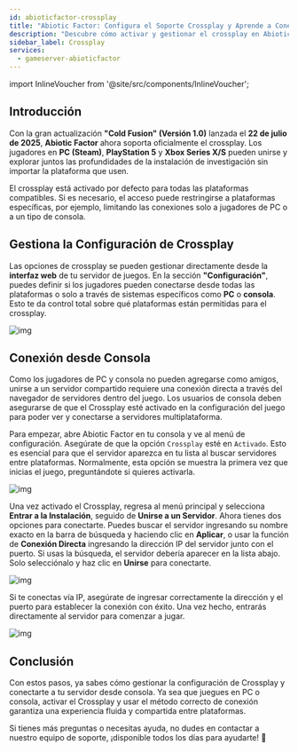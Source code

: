 ```yaml
---
id: abioticfactor-crossplay
title: "Abiotic Factor: Configura el Soporte Crossplay y Aprende a Conectarte desde Consola"
description: "Descubre cómo activar y gestionar el crossplay en Abiotic Factor para un multijugador sin límites entre PC y consolas → Aprende más ahora"
sidebar_label: Crossplay
services:
  - gameserver-abioticfactor
---
```


import InlineVoucher from '@site/src/components/InlineVoucher';

## Introducción

Con la gran actualización **"Cold Fusion" (Versión 1.0)** lanzada el **22 de julio de 2025**, **Abiotic Factor** ahora soporta oficialmente el crossplay. Los jugadores en **PC (Steam)**, **PlayStation 5** y **Xbox Series X/S** pueden unirse y explorar juntos las profundidades de la instalación de investigación sin importar la plataforma que usen.

El crossplay está activado por defecto para todas las plataformas compatibles. Si es necesario, el acceso puede restringirse a plataformas específicas, por ejemplo, limitando las conexiones solo a jugadores de PC o a un tipo de consola.

<InlineVoucher />

## Gestiona la Configuración de Crossplay

Las opciones de crossplay se pueden gestionar directamente desde la **interfaz web** de tu servidor de juegos. En la sección **"Configuración"**, puedes definir si los jugadores pueden conectarse desde todas las plataformas o solo a través de sistemas específicos como **PC** o **consola**. Esto te da control total sobre qué plataformas están permitidas para el crossplay.

![img](https://screensaver01.zap-hosting.com/index.php/s/GbP69ZKBnsQC3J4/preview)

## Conexión desde Consola

Como los jugadores de PC y consola no pueden agregarse como amigos, unirse a un servidor compartido requiere una conexión directa a través del navegador de servidores dentro del juego. Los usuarios de consola deben asegurarse de que el Crossplay esté activado en la configuración del juego para poder ver y conectarse a servidores multiplataforma.

Para empezar, abre Abiotic Factor en tu consola y ve al menú de configuración. Asegúrate de que la opción `Crossplay` esté en `Activado`. Esto es esencial para que el servidor aparezca en tu lista al buscar servidores entre plataformas. Normalmente, esta opción se muestra la primera vez que inicias el juego, preguntándote si quieres activarla.

![img](https://screensaver01.zap-hosting.com/index.php/s/WBZ9bntNTRZ5SRg/preview)

Una vez activado el Crossplay, regresa al menú principal y selecciona **Entrar a la Instalación**, seguido de **Unirse a un Servidor**. Ahora tienes dos opciones para conectarte. Puedes buscar el servidor ingresando su nombre exacto en la barra de búsqueda y haciendo clic en **Aplicar**, o usar la función de **Conexión Directa** ingresando la dirección IP del servidor junto con el puerto. Si usas la búsqueda, el servidor debería aparecer en la lista abajo. Solo selecciónalo y haz clic en **Unirse** para conectarte.

![img](https://screensaver01.zap-hosting.com/index.php/s/GDwMiQbxak3bqgd/preview)

Si te conectas vía IP, asegúrate de ingresar correctamente la dirección y el puerto para establecer la conexión con éxito. Una vez hecho, entrarás directamente al servidor para comenzar a jugar.

![img](https://screensaver01.zap-hosting.com/index.php/s/GEn69G86bEe65zA/preview)

## Conclusión

Con estos pasos, ya sabes cómo gestionar la configuración de Crossplay y conectarte a tu servidor desde consola. Ya sea que juegues en PC o consola, activar el Crossplay y usar el método correcto de conexión garantiza una experiencia fluida y compartida entre plataformas.

Si tienes más preguntas o necesitas ayuda, no dudes en contactar a nuestro equipo de soporte, ¡disponible todos los días para ayudarte! 🙂


<InlineVoucher />